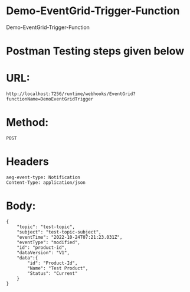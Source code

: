 # Demo-EventGrid-Trigger-Function
Demo-EventGrid-Trigger-Function

# Postman Testing steps given below
# URL:
    http://localhost:7256/runtime/webhooks/EventGrid?functionName=DemoEventGridTrigger
# Method: 
    POST
# Headers
	aeg-event-type: Notification
	Content-Type: application/json

# Body: 
	{
        "topic": "test-topic",
        "subject": "test-topic-subject",
        "eventTime": "2022-10-24T07:21:23.031Z",
        "eventType": "modified",
        "id": "product-id",
        "dataVersion": "V1",
        "data":{
            "id": "Product-Id",
            "Name": "Test Product",
            "Status": "Current"
        }
    }
